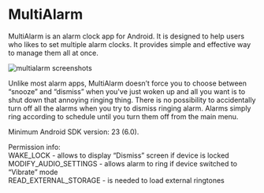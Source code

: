 # MultiAlarm
MultiAlarm is an alarm clock app for Android. It is designed to help users who likes to set multiple alarm clocks. It provides simple and effective way to manage them all at once. 

![multialarm screenshots](https://user-images.githubusercontent.com/12444628/33241907-928434d4-d2dd-11e7-8e15-d2a273296f03.png)

Unlike most alarm apps, MultiAlarm doesn’t force you to choose between “snooze” and “dismiss” when you've just woken up and all you want is to shut down that annoying ringing thing. There is no possibility to accidentally turn off all the alarms when you try to dismiss ringing alarm. Alarms simply ring according to schedule until you turn them off from the main menu.

Minimum Android SDK version: 23 (6.0).

Permission info: <br/>
WAKE_LOCK - allows to display “Dismiss” screen if device is locked <br/>
MODIFY_AUDIO_SETTINGS - allows alarm to ring if device switched to “Vibrate” mode <br/>
READ_EXTERNAL_STORAGE - is needed to load external ringtones <br/>
